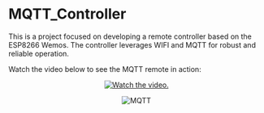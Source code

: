 # MQTT_Controller
This is a project focused on developing a remote controller based on the ESP8266 Wemos. The controller leverages WIFI and MQTT for robust and reliable operation. 

Watch the video below to see the MQTT remote in action:

<p align="center">
  <a href="https://www.youtube.com/watch?v=P8IgyybBxyM">
     <img src="https://img.youtube.com/vi/P8IgyybBxyM/0.jpg" alt="Watch the video.">
  </a>
</p>


<p align="center">
  <img src="https://github.com/TanskiSzymon/MQTT_Controller/assets/108231030/f5ae6941-926d-4f62-9072-bbf3b155f4e1" alt="MQTT">
</p>
